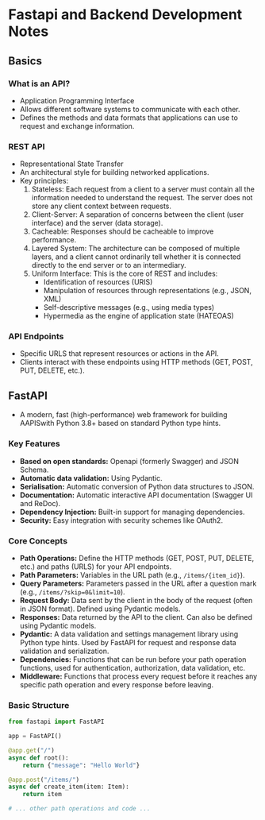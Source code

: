 # Fastapi and Backend Development Notes

## Basics

### What is an API?

* Application Programming Interface
* Allows different software systems to communicate with each other.
* Defines the methods and data formats that applications can use to request and exchange information.

### REST API

* Representational State Transfer
* An architectural style for building networked applications.
* Key principles:
    1.  Stateless: Each request from a client to a server must contain all the information needed to understand the request. The server does not store any client context between requests.
    2.  Client-Server: A separation of concerns between the client (user interface) and the server (data storage).
    3.  Cacheable: Responses should be cacheable to improve performance.
    4.  Layered System: The architecture can be composed of multiple layers, and a client cannot ordinarily tell whether it is connected directly to the end server or to an intermediary.
    5.  Uniform Interface: This is the core of REST and includes:
        * Identification of resources (URIS)
        * Manipulation of resources through representations (e.g., JSON, XML)
        * Self-descriptive messages (e.g., using media types)
        * Hypermedia as the engine of application state (HATEOAS)

### API Endpoints

* Specific URLS that represent resources or actions in the API.
* Clients interact with these endpoints using HTTP methods (GET, POST, PUT, DELETE, etc.).

## FastAPI

* A modern, fast (high-performance) web framework for building AAPISwith Python 3.8+ based on standard Python type hints.

### Key Features

* **Based on open standards:** Openapi (formerly Swagger) and JSON Schema.
* **Automatic data validation:** Using Pydantic.
* **Serialisation:** Automatic conversion of Python data structures to JSON.
* **Documentation:** Automatic interactive API documentation (Swagger UI and ReDoc).
* **Dependency Injection:** Built-in support for managing dependencies.
* **Security:** Easy integration with security schemes like OAuth2.

### Core Concepts

* **Path Operations:** Define the HTTP methods (GET, POST, PUT, DELETE, etc.) and paths (URLS) for your API endpoints.
* **Path Parameters:** Variables in the URL path (e.g., `/items/{item_id}`).
* **Query Parameters:** Parameters passed in the URL after a question mark (e.g., `/items/?skip=0&limit=10`).
* **Request Body:** Data sent by the client in the body of the request (often in JSON format). Defined using Pydantic models.
* **Responses:** Data returned by the API to the client. Can also be defined using Pydantic models.
* **Pydantic:** A data validation and settings management library using Python type hints. Used by FastAPI for request and response data validation and serialization.
* **Dependencies:** Functions that can be run before your path operation functions, used for authentication, authorization, data validation, etc.
* **Middleware:** Functions that process every request before it reaches any specific path operation and every response before leaving.

### Basic Structure

```python
from fastapi import FastAPI

app = FastAPI()

@app.get("/")
async def root():
    return {"message": "Hello World"}

@app.post("/items/")
async def create_item(item: Item):
    return item

# ... other path operations and code ...
